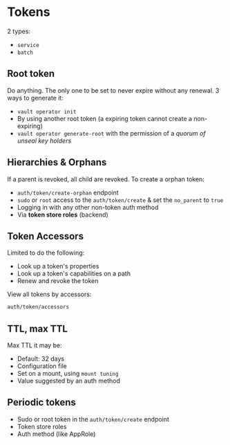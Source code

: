 # Tokens
2 types:
- `service`
- `batch`

## Root token
Do anything. The only one to be set to never expire without any renewal.
3 ways to generate it:
- `vault operator init`
- By using another root token (a expiring token cannot create a non-expiring)
- `vault operator generate-root` with the permission of a *quorum of unseal key holders*

## Hierarchies & Orphans
If a parent is revoked, all child are revoked. To create a orphan token:
- `auth/token/create-orphan` endpoint
- `sudo` or `root` access to the `auth/token/create` & set the `no_parent` to `true`
- Logging in with any other non-token auth method
- Via **token store roles** (backend)

## Token Accessors
Limited to do the following:
- Look up a token's properties
- Look up a token's capabilities on a path
- Renew and revoke the token

View all tokens by accessors:
```sh
auth/token/accessors
```

## TTL, max TTL
Max TTL it may be:
- Default: 32 days
- Configuration file
- Set on a mount, using `mount tuning`
- Value suggested by an auth method

## Periodic tokens
- Sudo or root token in the `auth/token/create` endpoint
- Token store roles
- Auth method (like AppRole)

